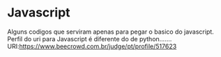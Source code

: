 # Javascript
Alguns codigos que serviram apenas para pegar o basico do javascript.
Perfil do uri para Javascript é diferente do de python.......
URI:https://www.beecrowd.com.br/judge/pt/profile/517623
